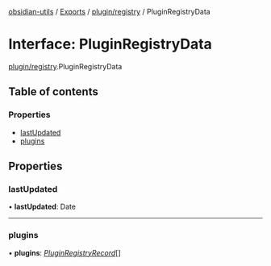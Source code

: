 [obsidian-utils](../README.md) / [Exports](../modules.md) / [plugin/registry](../modules/plugin_registry.md) / PluginRegistryData

# Interface: PluginRegistryData

[plugin/registry](../modules/plugin_registry.md).PluginRegistryData

## Table of contents

### Properties

- [lastUpdated](plugin_registry.pluginregistrydata.md#lastupdated)
- [plugins](plugin_registry.pluginregistrydata.md#plugins)

## Properties

### lastUpdated

• **lastUpdated**: Date

___

### plugins

• **plugins**: [*PluginRegistryRecord*](plugin_registry.pluginregistryrecord.md)[]
